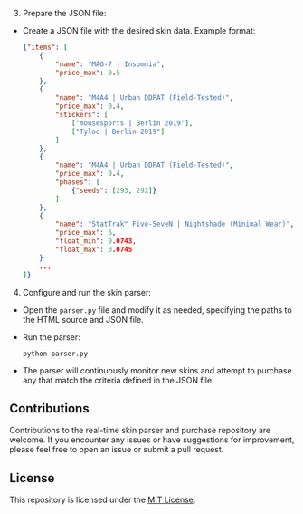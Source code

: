 
3. Prepare the JSON file:

- Create a JSON file with the desired skin data. Example format:

  ```json
  {"items": [
      {
          "name": "MAG-7 | Insomnia",
          "price_max": 0.5
      },
      {
          "name": "M4A4 | Urban DDPAT (Field-Tested)",
          "price_max": 0.4,
          "stickers": [
              ["mousesports | Berlin 2019"],
              ["Tyloo | Berlin 2019"]
          ]
      },
      {
          "name": "M4A4 | Urban DDPAT (Field-Tested)",
          "price_max": 0.4,
          "phases": [
              {"seeds": [293, 292]}
          ]
      },
      {
          "name": "StatTrak™ Five-SeveN | Nightshade (Minimal Wear)",
          "price_max": 6,
          "float_min": 0.0743,
          "float_max": 0.0745
      }
      ...
  ]}
  ```

4. Configure and run the skin parser:

- Open the `parser.py` file and modify it as needed, specifying the paths to the HTML source and JSON file.
- Run the parser:

  ```
  python parser.py
  ```

- The parser will continuously monitor new skins and attempt to purchase any that match the criteria defined in the JSON file.

## Contributions

Contributions to the real-time skin parser and purchase repository are welcome. If you encounter any issues or have suggestions for improvement, please feel free to open an issue or submit a pull request.

## License

This repository is licensed under the [MIT License](LICENSE).
